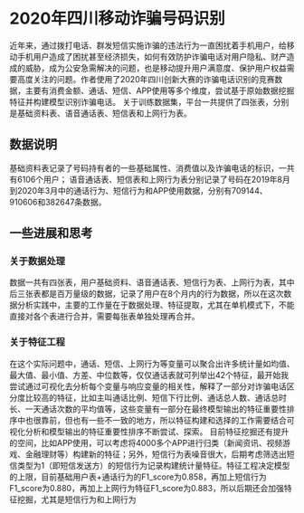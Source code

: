 # 2020年四川移动诈骗号码识别

近年来，通过拨打电话、群发短信实施诈骗的违法行为一直困扰着手机用户，给移动手机用户造成了困扰甚至经济损失，如何有效防护诈骗电话对用户隐私、财产造成的威胁，成为公安急需解决的问题，也是移动提升用户满意度、保护用户权益需要高度关注的问题。作者使用了2020年四川创新大赛的诈骗电话识别的竞赛数据，主要有消费金额、通话、短信、APP使用等多个维度，尝试基于原始数据挖掘特征并构建模型识别诈骗电话。
关于训练数据集，平台一共提供了四张表，分别是基础资料表、语音通话表、短信表和上网行为表。

## 数据说明
基础资料表记录了号码持有者的一些基础属性、消费值以及诈骗电话的标识，一共有6106个用户；
语音通话表、短信表和上网行为表分别记录了号码在2019年8月到2020年3月中的通话行为、短信行为和APP使用数据，分别有709144、910606和382647条数据。

## 一些进展和思考

### 关于数据处理
数据一共有四张表，用户基础资料、语音通话表、短信行为表、上网行为表，其中后三张表都是百万量级的数据，记录了用户在8个月内的行为数据，所以在这次数据分析实践中，主要的工作量在于数据处理、特征提取，尤其在单机模式下，不能直接对各个表进行合并，需要每张表单独处理再合并。

### 关于特征工程
在这个实际问题中，通话、短信、上网行为等变量可以聚合出许多统计量如均值、最大值、最小值、方差、中位数等，仅仅通话表就可列举出42个特征，最开始我尝试通过可视化去分析每个变量与响应变量的相关性，解释了一部分对诈骗电话区分度比较高的特征，比如主叫通话比例、短信下行比例、通话总人数、通话总时长、一天通话次数的平均值等，这些变量有一部分在最终模型输出的特征重要性排序中也很靠前，但也有一些不一致的地方，所以特征构建和选择的工作需要结合可视化分析和模型输出的特征重要性排序不断尝试、探索。
目前特征挖掘还有提升的空间，比如APP使用，可以考虑将4000多个APP进行归类（新闻资讯、视频游戏、金融理财等）构建新的特征；另外，短信行为表噪音很大，后期考虑筛选出短信类型为1（即短信发送方）的短信行为记录构建统计量特征。特征工程决定模型的上限，目前基础用户表+通话行为的F1_score为0.858，再加上短信行为F1_score为0.880，再加上上网行为特征F1_score为0.883，所以后期还会加强特征挖掘，尤其是短信行为和上网行为
